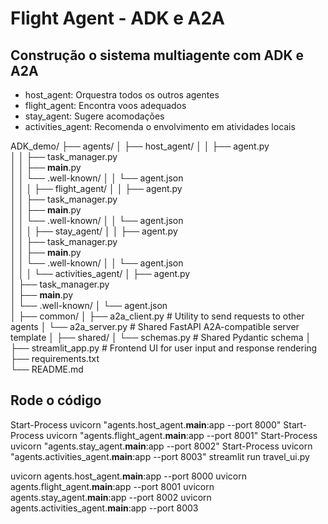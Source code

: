 # Flight Agent - ADK e A2A


## Construção o sistema multiagente com ADK e A2A
- host_agent: Orquestra todos os outros agentes
- flight_agent: Encontra voos adequados
- stay_agent: Sugere acomodações
- activities_agent: Recomenda o envolvimento em atividades locais

ADK_demo/
├── agents/
│   ├── host_agent/
│   │   ├── agent.py              
│   │   ├── task_manager.py      
│   │   ├── __main__.py         
│   │   └── .well-known/
│   │       └── agent.json   
│   │
│   ├── flight_agent/
│   │   ├── agent.py        
│   │   ├── task_manager.py    
│   │   ├── __main__.py         
│   │   └── .well-known/
│   │       └── agent.json        
│   │
│   ├── stay_agent/
│   │   ├── agent.py              
│   │   ├── task_manager.py       
│   │   ├── __main__.py           
│   │   └── .well-known/
│   │       └── agent.json     
│   │
│   └── activities_agent/
│       ├── agent.py              
│       ├── task_manager.py       
│       ├── __main__.py           
│       └── .well-known/
│           └── agent.json       
│
├── common/
│   ├── a2a_client.py             # Utility to send requests to other agents
│   └── a2a_server.py             # Shared FastAPI A2A-compatible server template
│
├── shared/
│   └── schemas.py                # Shared Pydantic schema
│
├── streamlit_app.py             # Frontend UI for user input and response rendering
├── requirements.txt           
└── README.md           


## Rode o código
Start-Process uvicorn "agents.host_agent.__main__:app --port 8000"
Start-Process uvicorn "agents.flight_agent.__main__:app --port 8001"
Start-Process uvicorn "agents.stay_agent.__main__:app --port 8002"
Start-Process uvicorn "agents.activities_agent.__main__:app --port 8003"
streamlit run travel_ui.py

uvicorn agents.host_agent.__main__:app --port 8000
uvicorn agents.flight_agent.__main__:app --port 8001
uvicorn agents.stay_agent.__main__:app --port 8002
uvicorn agents.activities_agent.__main__:app --port 8003